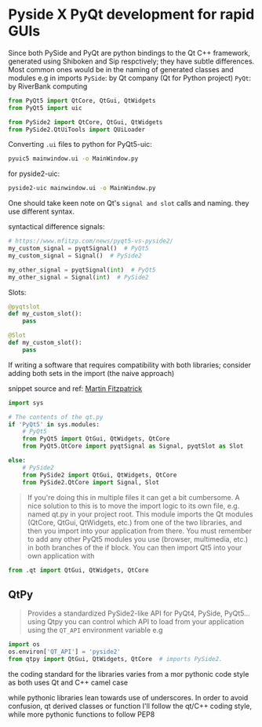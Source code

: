 <!-- widgets developed using PySide 2 or 6 and pyqt -->
# Pyside X PyQt development for rapid GUIs

Since both PySide and PyQt are python bindings to the  Qt C++ framework, generated using Shiboken and Sip respctively; they have subtle differences.
Most common ones would be in the naming of generated classes and modules e.g in imports
`PySide`: by Qt company (Qt for Python project)
`PyQt`: by RiverBank computing

```python
from PyQt5 import QtCore, QtGui, QtWidgets
from PyQt5 import uic
```

```python
from PySide2 import QtCore, QtGui, QtWidgets
from PySide2.QtUiTools import QUiLoader
```

Converting `.ui` files to python
for PyQt5-uic:

```bash
pyuic5 mainwindow.ui -o MainWindow.py
```

for pyside2-uic:

```bash
pyside2-uic mainwindow.ui -o MainWindow.py
```

One should take keen note on Qt's `signal and slot` calls and naming. they use different syntax.

syntactical difference
signals:

```python
# https://www.mfitzp.com/news/pyqt5-vs-pyside2/
my_custom_signal = pyqtSignal()  # PyQt5
my_custom_signal = Signal()  # PySide2

my_other_signal = pyqtSignal(int)  # PyQt5
my_other_signal = Signal(int)  # PySide2
```

Slots:

```python
@pyqtslot
def my_custom_slot():
    pass

@Slot
def my_custom_slot():
    pass
```

If writing a software that requires compatibility with both libraries;
consider adding both sets in the import (the naive approach)

snippet source and ref: [Martin Fitzpatrick](https://www.mfitzp.com/news/pyqt5-vs-pyside2/)

```python
import sys

# The contents of the qt.py
if 'PyQt5' in sys.modules:
    # PyQt5
    from PyQt5 import QtGui, QtWidgets, QtCore
    from PyQt5.QtCore import pyqtSignal as Signal, pyqtSlot as Slot

else:
    # PySide2
    from PySide2 import QtGui, QtWidgets, QtCore
    from PySide2.QtCore import Signal, Slot
```

> If you're doing this in multiple files it can get a bit cumbersome. A nice solution to this is to move the import logic to its own file, e.g. named qt.py in your project root. This module imports the Qt modules (QtCore, QtGui, QtWidgets, etc.) from one of the two libraries, and then you import into your application from there.
> You must remember to add any other PyQt5 modules you use (browser, multimedia, etc.) in both branches of the if block. You can then import Qt5 into your own application with

```python
from .qt import QtGui, QtWidgets, QtCore
```

## QtPy

>Provides a standardized PySide2-like API for PyQt4, PySide, PyQt5... using Qtpy you can control which API to load from your application using the `QT_API` environment variable e.g

```python
import os
os.environ['QT_API'] = 'pyside2'
from qtpy import QtGui, QtWidgets, QtCore  # imports PySide2.
```

 the coding standard for the libraries varies from a mor pythonic code style as both uses Qt and C++ camel case

 while pythonic libraries lean towards use of underscores. In order to avoid confusion, qt derived classes or function I'll follow the qt/C++ coding style, while more pythonic functions to follow PEP8
